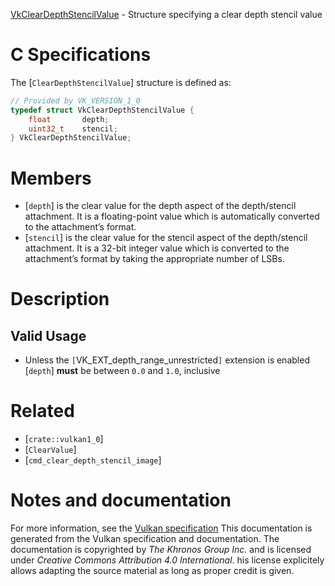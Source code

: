 [VkClearDepthStencilValue](https://www.khronos.org/registry/vulkan/specs/1.3-extensions/man/html/VkClearDepthStencilValue.html) - Structure specifying a clear depth stencil value

# C Specifications
The [`ClearDepthStencilValue`] structure is defined as:
```c
// Provided by VK_VERSION_1_0
typedef struct VkClearDepthStencilValue {
    float       depth;
    uint32_t    stencil;
} VkClearDepthStencilValue;
```

# Members
- [`depth`] is the clear value for the depth aspect of the depth/stencil attachment. It is a floating-point value which is automatically converted to the attachment’s format.
- [`stencil`] is the clear value for the stencil aspect of the depth/stencil attachment. It is a 32-bit integer value which is converted to the attachment’s format by taking the appropriate number of LSBs.

# Description
## Valid Usage
-    Unless the `[`VK_EXT_depth_range_unrestricted`]` extension is enabled [`depth`] **must**  be between `0.0` and `1.0`, inclusive

# Related
- [`crate::vulkan1_0`]
- [`ClearValue`]
- [`cmd_clear_depth_stencil_image`]

# Notes and documentation
For more information, see the [Vulkan specification](https://www.khronos.org/registry/vulkan/specs/1.3-extensions/html/vkspec.html)
This documentation is generated from the Vulkan specification and documentation.
The documentation is copyrighted by *The Khronos Group Inc.* and is licensed under *Creative Commons Attribution 4.0 International*.
his license explicitely allows adapting the source material as long as proper credit is given.
        